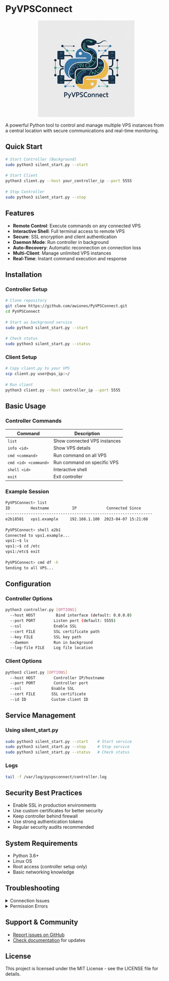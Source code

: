 # PyVPSConnect

<p align="center">
  <img src="https://github.com/awiones/PyVPSConnect/blob/main/logo.png" alt="PyVPSConnect Logo" width="300">
</p>

A powerful Python tool to control and manage multiple VPS instances from a central location with secure communications and real-time monitoring.

## Quick Start

```bash
# Start Controller (Background)
sudo python3 silent_start.py --start

# Start Client
python3 client.py --host your_controller_ip --port 5555

# Stop Controller
sudo python3 silent_start.py --stop
```

## Features

- **Remote Control**: Execute commands on any connected VPS
- **Interactive Shell**: Full terminal access to remote VPS
- **Secure**: SSL encryption and client authentication
- **Daemon Mode**: Run controller in background
- **Auto-Recovery**: Automatic reconnection on connection loss
- **Multi-Client**: Manage unlimited VPS instances
- **Real-Time**: Instant command execution and response

## Installation

### Controller Setup

```bash
# Clone repository
git clone https://github.com/awiones/PyVPSConnect.git
cd PyVPSConnect

# Start as background service
sudo python3 silent_start.py --start

# Check status
sudo python3 silent_start.py --status
```

### Client Setup

```bash
# Copy client.py to your VPS
scp client.py user@vps_ip:~/

# Run client
python3 client.py --host controller_ip --port 5555
```

## Basic Usage

### Controller Commands

| Command | Description |
|---------|-------------|
| `list` | Show connected VPS instances |
| `info <id>` | Show VPS details |
| `cmd <command>` | Run command on all VPS |
| `cmd <id> <command>` | Run command on specific VPS |
| `shell <id>` | Interactive shell |
| `exit` | Exit controller |

### Example Session

```bash
PyVPSConnect> list
ID         Hostname          IP             Connected Since
----------------------------------------------------------------
e2b18581   vps1.example     192.168.1.100  2023-04-07 15:21:08

PyVPSConnect> shell e2b1
Connected to vps1.example...
vps1:~$ ls
vps1:~$ cd /etc
vps1:/etc$ exit

PyVPSConnect> cmd df -h
Sending to all VPS...
```

## Configuration

### Controller Options

```bash
python3 controller.py [OPTIONS]
  --host HOST         Bind interface (default: 0.0.0.0)
  --port PORT        Listen port (default: 5555)
  --ssl              Enable SSL
  --cert FILE        SSL certificate path
  --key FILE         SSL key path
  --daemon           Run in background
  --log-file FILE    Log file location
```

### Client Options

```bash
python3 client.py [OPTIONS]
  --host HOST        Controller IP/hostname
  --port PORT        Controller port
  --ssl             Enable SSL
  --cert FILE       SSL certificate
  --id ID           Custom client ID
```

## Service Management

### Using silent_start.py

```bash
sudo python3 silent_start.py --start    # Start service
sudo python3 silent_start.py --stop     # Stop service
sudo python3 silent_start.py --status   # Check status
```

### Logs

```bash
tail -f /var/log/pyvpsconnect/controller.log
```

## Security Best Practices

- Enable SSL in production environments
- Use custom certificates for better security
- Keep controller behind firewall
- Use strong authentication tokens
- Regular security audits recommended

## System Requirements

- Python 3.6+
- Linux OS
- Root access (controller setup only)
- Basic networking knowledge

## Troubleshooting

<details>
<summary>Connection Issues</summary>

- Check firewall rules
- Verify port availability
- Ensure correct IP/hostname
- Test network connectivity between hosts
</details>

<details>
<summary>Permission Errors</summary>

- Run controller setup as root
- Check log directory permissions
- Verify user permissions
- Ensure Python has necessary system access
</details>

## Support & Community

- [Report issues on GitHub](https://github.com/awiones/PyVPSConnect/issues)
- [Check documentation](https://github.com/awiones/PyVPSConnect/wiki) for updates

## License

This project is licensed under the MIT License - see the LICENSE file for details.
